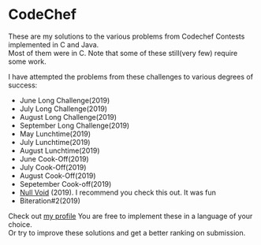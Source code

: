 # CodeChef

These are my solutions to the various problems from Codechef Contests implemented in C and Java.  
Most of them were in C.
Note that some of these still(very few) require some work.

I have attempted the problems from these challenges to various degrees of success:  
* June Long Challenge(2019)
* July Long Challenge(2019)
* August Long Challenge(2019)
* September Long Challenge(2019)
* May Lunchtime(2019)
* July Lunchtime(2019)
* August Lunchtime(2019)
* June Cook-Off(2019)
* July Cook-Off(2019)
* August Cook-Off(2019)
* Sepetember Cook-off(2019)
* [Null Void](https://www.codechef.com/NUVO2019/) (2019). I recommend you check this out. It was fun
* Biteration#2(2019)

Check out [my profile](https://www.codechef.com/users/duddumahesh)
You are free to implement these in a language of your choice.  
Or try to improve these solutions and get a better ranking on submission.
